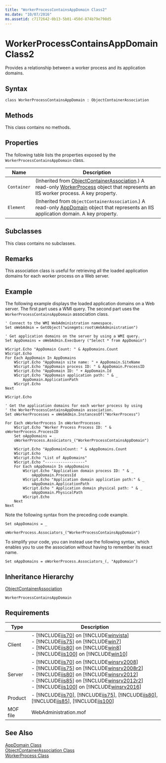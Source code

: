 ```yaml
---
title: "WorkerProcessContainsAppDomain Class2"
ms.date: "10/07/2016"
ms.assetid: c7172642-0b13-5b01-450d-874b79e798d5
---
```

# WorkerProcessContainsAppDomain Class2

Provides a relationship between a worker process and its application domains.  
  
## Syntax  
  
```vbs  
class WorkerProcessContainsAppDomain : ObjectContainerAssociation  
```  
  
## Methods  

 This class contains no methods.  
  
## Properties  

 The following table lists the properties exposed by the `WorkerProcessContainsAppDomain` class.  
  
|Name|Description|  
|----------|-----------------|  
|`Container`|(Inherited from [ObjectContainerAssociation](../wmi-provider/objectcontainerassociation-class.md).) A read-only [WorkerProcess](../wmi-provider/workerprocess-class.md) object that represents an IIS worker process. A key property.|  
|`Element`|(Inherited from `ObjectContainerAssociation`.) A read-only [AppDomain](../wmi-provider/appdomain-class.md) object that represents an IIS application domain. A key property.|  
  
## Subclasses  

 This class contains no subclasses.  
  
## Remarks  

 This association class is useful for retrieving all the loaded application domains for each worker process on a Web server.  
  
## Example  

 The following example displays the loaded application domains on a Web server. The first part uses a WMI query. The second part uses the `WorkerProcessContainsAppDomain` association class.  
  
```  
' Connect to the WMI WebAdministration namespace.  
Set oWebAdmin = GetObject("winmgmts:root\WebAdministration")  
  
' Get application domains on the server by using a WMI query.  
Set AppDomains = oWebAdmin.ExecQuery ("Select * from AppDomain")  
  
WScript.Echo "AppDomain Count: " & AppDomains.Count  
WScript.Echo  
For Each AppDomain In AppDomains  
    WScript.Echo "AppDomain site name: " + AppDomain.SiteName  
    WScript.Echo "AppDomain process ID: " & AppDomain.ProcessID  
    WScript.Echo "AppDomain ID: " + AppDomain.Id  
    WScript.Echo "AppDomain application path: " & _  
        AppDomain.ApplicationPath  
    WScript.Echo       
Next  
  
WScript.Echo  
  
' Get the application domains for each worker process by using  
' the WorkerProcessContainsAppDomain association.  
Set oWorkerProcesses = oWebAdmin.InstancesOf("WorkerProcess")  
  
For Each oWorkerProcess In oWorkerProcesses  
    WScript.Echo "Worker Process Process ID: " & oWorkerProcess.ProcessID  
    Set oAppDomains = _  
    oWorkerProcess.Associators_("WorkerProcessContainsAppDomain")  
  
    WScript.Echo "AppDomainCount: " & oAppDomains.Count  
    WScript.Echo  
    WScript.Echo "List of AppDomains"  
    WScript.Echo "------------------"  
    For Each oAppDomain In oAppDomains  
        WScript.Echo "Application domain process ID: " & _  
            oAppDomain.ProcessId  
        WScript.Echo "Application domain application path:" & _  
            oAppDomain.ApplicationPath  
        WScript.Echo " Application domain physical path: " & _  
            oAppDomain.PhysicalPath  
        WScript.Echo  
    Next   
Next  
```  
  
 Note the following syntax from the preceding code example.  
  
 `Set oAppDomains = _`  
  
 `oWorkerProcess.Associators_("WorkerProcessContainsAppDomain")`  
  
 To simplify your code, you can instead use the following syntax, which enables you to use the association without having to remember its exact name.  
  
 `Set oAppDomains = oWorkerProcess.Associators_(, "AppDomain")`  
  
## Inheritance Hierarchy  

 [ObjectContainerAssociation](../wmi-provider/objectcontainerassociation-class.md)  
  
 `WorkerProcessContainsAppDomain`  
  
## Requirements  
  
|Type|Description|  
|----------|-----------------|  
|Client|-   [!INCLUDE[iis70](../wmi-provider/includes/iis70-md.md)] on [!INCLUDE[winvista](../wmi-provider/includes/winvista-md.md)]<br />-   [!INCLUDE[iis75](../wmi-provider/includes/iis75-md.md)] on [!INCLUDE[win7](../wmi-provider/includes/win7-md.md)]<br />-   [!INCLUDE[iis80](../wmi-provider/includes/iis80-md.md)] on [!INCLUDE[win8](../wmi-provider/includes/win8-md.md)]<br />-   [!INCLUDE[iis100](../wmi-provider/includes/iis100-md.md)] on [!INCLUDE[win10](../wmi-provider/includes/win10-md.md)]|  
|Server|-   [!INCLUDE[iis70](../wmi-provider/includes/iis70-md.md)] on [!INCLUDE[winsrv2008](../wmi-provider/includes/winsrv2008-md.md)]<br />-   [!INCLUDE[iis75](../wmi-provider/includes/iis75-md.md)] on [!INCLUDE[winsrv2008r2](../wmi-provider/includes/winsrv2008r2-md.md)]<br />-   [!INCLUDE[iis80](../wmi-provider/includes/iis80-md.md)] on [!INCLUDE[winsrv2012](../wmi-provider/includes/winsrv2012-md.md)]<br />-   [!INCLUDE[iis85](../wmi-provider/includes/iis85-md.md)] on [!INCLUDE[winsrv2012r2](../wmi-provider/includes/winsrv2012r2-md.md)]<br />-   [!INCLUDE[iis100](../wmi-provider/includes/iis100-md.md)] on [!INCLUDE[winsrv2016](../wmi-provider/includes/winsrv2016-md.md)]|  
|Product|-   [!INCLUDE[iis70](../wmi-provider/includes/iis70-md.md)], [!INCLUDE[iis75](../wmi-provider/includes/iis75-md.md)], [!INCLUDE[iis80](../wmi-provider/includes/iis80-md.md)], [!INCLUDE[iis85](../wmi-provider/includes/iis85-md.md)], [!INCLUDE[iis100](../wmi-provider/includes/iis100-md.md)]|  
|MOF file|WebAdministration.mof|  
  
## See Also  

 [AppDomain Class](../wmi-provider/appdomain-class.md)   
 [ObjectContainerAssociation Class](../wmi-provider/objectcontainerassociation-class.md)   
 [WorkerProcess Class](../wmi-provider/workerprocess-class.md)
